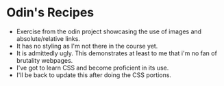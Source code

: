 # Odin's Recipes

- Exercise from the odin project showcasing the use of images and absolute/relative links.
- It has no styling as I'm not there in the course yet.
- It is admittedly ugly. This demonstrates at least to me that i'm no fan of brutality webpages.
- I've got to learn CSS and become proficient in its use.
- I'll be back to update this after doing the CSS portions.
